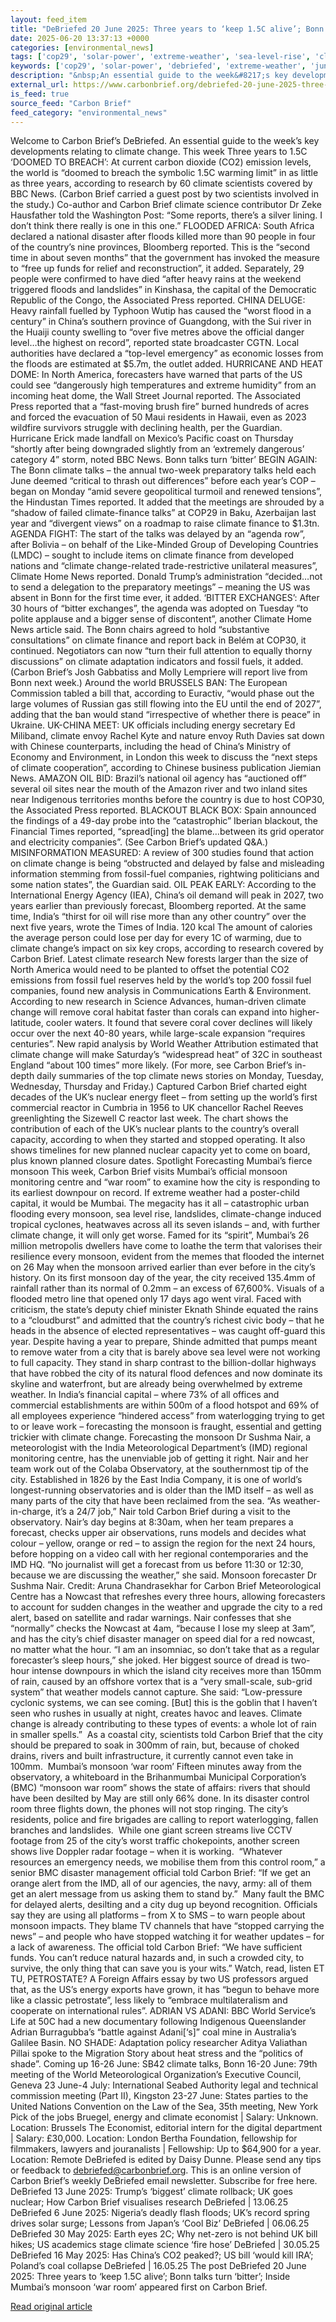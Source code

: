 ```yaml
---
layout: feed_item
title: "DeBriefed 20 June 2025: Three years to ‘keep 1.5C alive’; Bonn talks turn ‘bitter’; Inside Mumbai’s monsoon ‘war room’"
date: 2025-06-20 13:37:13 +0000
categories: [environmental_news]
tags: ['cop29', 'solar-power', 'extreme-weather', 'sea-level-rise', 'climate-health', 'public-health', 'climate-migration', 'pacific-region', 'displacement', 'rainforest']
keywords: ['cop29', 'solar-power', 'debriefed', 'extreme-weather', 'june', 'three', 'sea-level-rise', 'climate-health']
description: "&nbsp;An essential guide to the week&#8217;s key developments relating to climate change"
external_url: https://www.carbonbrief.org/debriefed-20-june-2025-three-years-to-keep-1-5c-alive-bonn-talks-turn-bitter-inside-mumbais-monsoon-war-room/
is_feed: true
source_feed: "Carbon Brief"
feed_category: "environmental_news"
---
```


Welcome to Carbon Brief’s DeBriefed.&nbsp;An essential guide to the week&#8217;s key developments relating to climate change. This week Three years to 1.5C ‘DOOMED TO BREACH’: At current carbon dioxide (CO2) emission levels, the world is “doomed to breach the symbolic 1.5C warming limit” in as little as three years, according to research by 60 climate scientists covered by BBC News. (Carbon Brief carried a guest post by two scientists involved in the study.) Co-author and Carbon Brief climate science contributor Dr Zeke Hausfather told the Washington Post: “Some reports, there’s a silver lining. I don’t think there really is one in this one.” FLOODED AFRICA: South Africa declared a national disaster after floods killed more than 90 people in four of the country’s nine provinces, Bloomberg reported. This is the “second time in about seven months” that the government has invoked the measure to “free up funds for relief and reconstruction”, it added. Separately, 29 people were confirmed to have died “after heavy rains at the weekend triggered floods and landslides” in Kinshasa, the capital of the Democratic Republic of the Congo, the Associated Press reported. CHINA DELUGE: Heavy rainfall fuelled by Typhoon Wutip has caused the “worst flood in a century” in China’s southern province of Guangdong, with the Sui river in the Huaiji county swelling to “over five metres above the official danger level…the highest on record”, reported state broadcaster CGTN. Local authorities have declared a “top-level emergency” as economic losses from the floods are estimated at $5.7m, the outlet added. HURRICANE AND HEAT DOME: In North America, forecasters have warned that parts of the US could see “dangerously high temperatures and extreme humidity” from an incoming heat dome, the Wall Street Journal reported. The Associated Press reported that a “fast-moving brush fire” burned hundreds of acres and forced the evacuation of 50 Maui residents in Hawaii, even as 2023 wildfire survivors struggle with declining health, per the Guardian. Hurricane Erick made landfall on Mexico’s Pacific coast on Thursday “shortly after being downgraded slightly from an ‘extremely dangerous’ category 4” storm, noted BBC News. Bonn talks turn ‘bitter’ BEGIN AGAIN: The Bonn climate talks – the annual two-week preparatory talks held each June deemed “critical to thrash out differences” before each year’s COP – began on Monday “amid severe geopolitical turmoil and renewed tensions”, the Hindustan Times reported. It added that the meetings are shrouded by a “shadow of failed climate-finance talks” at COP29 in Baku, Azerbaijan last year and “divergent views” on a roadmap to raise climate finance to $1.3tn. AGENDA FIGHT: The start of the talks was delayed by an “agenda row”, after Bolivia – on behalf of the Like-Minded Group of Developing Countries (LMDC) – sought to include items on climate finance from developed nations and “climate change-related trade-restrictive unilateral measures”, Climate Home News reported. Donald Trump’s administration “decided…not to send a delegation to the preparatory meetings” – meaning the US was absent in Bonn for the first time ever, it added. ‘BITTER EXCHANGES’: After 30 hours of “bitter exchanges”, the agenda was adopted on Tuesday​​ “to polite applause and a bigger sense of discontent”, another Climate Home News article said. The Bonn chairs agreed to hold “substantive consultations” on climate finance and report back in Belém at COP30, it continued. Negotiators can now “turn their full attention to equally thorny discussions” on climate adaptation indicators and fossil fuels, it added. (Carbon Brief’s Josh Gabbatiss and Molly Lempriere will report live from Bonn next week.) Around the world BRUSSELS BAN: The European Commission tabled a bill that, according to Euractiv, “would phase out the large volumes of Russian gas still flowing into the EU until the end of 2027”, adding that the ban would stand “irrespective of whether there is peace” in Ukraine. UK-CHINA MEET: UK officials including energy secretary Ed Miliband, climate envoy Rachel Kyte and nature envoy Ruth Davies sat down with Chinese counterparts, including the head of China’s Ministry of Economy and Environment, in London this week to discuss the “next steps of climate cooperation”, according to Chinese business publication Jiemian News. AMAZON OIL BID: Brazil’s national oil agency has “auctioned off” several oil sites near the mouth of the Amazon river and two inland sites near Indigenous territories months before the country is due to host COP30, the Associated Press reported. BLACKOUT BLACK BOX: Spain announced the findings of a 49-day probe into the “catastrophic” Iberian blackout, the Financial Times reported, “spread[ing] the blame…between its grid operator and electricity companies”. (See Carbon Brief’s updated Q&amp;A.) MISINFORMATION MEASURED: A review of 300 studies found that action on climate change is being “obstructed and delayed by false and misleading information stemming from fossil-fuel companies, rightwing politicians and some nation states”, the Guardian said. OIL PEAK EARLY: According to the International Energy Agency (IEA), China’s oil demand will peak in 2027, two years earlier than previously forecast, Bloomberg reported. At the same time, India’s “thirst for oil will rise more than any other country” over the next five years, wrote the Times of India. 120 kcal The amount of calories the average person could lose per day for every 1C of warming, due to climate change’s impact on six key crops, according to research covered by Carbon Brief. Latest climate research New forests larger than the size of North America would need to be planted to offset the potential CO2 emissions from fossil fuel reserves held by the world’s top 200 fossil fuel companies, found new analysis in Communications Earth &amp; Environment. According to new research in Science Advances, human-driven climate change will remove coral habitat faster than corals can expand into higher-latitude, cooler waters. It found that severe coral cover declines will likely occur over the next 40-80 years, while large-scale expansion “requires centuries”. New rapid analysis by World Weather Attribution estimated that climate change will make Saturday’s “widespread heat” of 32C in southeast England “about 100 times” more likely. (For more, see Carbon Brief’s in-depth daily summaries of the top climate news stories on Monday, Tuesday, Wednesday, Thursday and Friday.) Captured Carbon Brief charted eight decades of the UK’s nuclear energy fleet – from setting up the world’s first commercial reactor in Cumbria in 1956 to UK chancellor Rachel Reeves greenlighting the Sizewell C reactor last week. The chart shows the contribution of each of the UK’s nuclear plants to the country’s overall capacity, according to when they started and stopped operating. It also shows timelines for new planned nuclear capacity yet to come on board, plus known planned closure dates. Spotlight Forecasting Mumbai’s fierce monsoon This week, Carbon Brief visits Mumbai’s official monsoon monitoring centre and “war room” to examine how the city is responding to its earliest downpour on record. If extreme weather had a poster-child capital, it would be Mumbai. The megacity has it all – catastrophic urban flooding every monsoon, sea level rise, landslides, climate-change induced tropical cyclones, heatwaves across all its seven islands – and, with further climate change, it will only get worse. Famed for its “spirit”, Mumbai’s 26 million metropolis dwellers have come to loathe the term that valorises their resilience every monsoon, evident from the memes that flooded the internet on 26 May when the monsoon arrived earlier than ever before in the city’s history. On its first monsoon day of the year, the city received 135.4mm of rainfall rather than its normal of 0.2mm – an excess of 67,600%. Visuals of a flooded metro line that opened only 17 days ago went viral. Faced with criticism, the state’s deputy chief minister Eknath Shinde equated the rains to a “cloudburst” and admitted that the country’s richest civic body – that he heads in the absence of elected representatives – was caught off-guard this year. Despite having a year to prepare, Shinde admitted that pumps meant to remove water from a city that is barely above sea level were not working to full capacity. They stand in sharp contrast to the billion-dollar highways that have robbed the city of its natural flood defences and now dominate its skyline and waterfront, but are already being overwhelmed by extreme weather. In India’s financial capital – where 73% of all offices and commercial establishments are within 500m of a flood hotspot and 69% of all employees experience “hindered access” from waterlogging trying to get to or leave work – forecasting the monsoon is fraught, essential and getting trickier with climate change. Forecasting the monsoon Dr Sushma Nair, a meteorologist with the India Meteorological Department’s (IMD) regional monitoring centre, has the unenviable job of getting it right. Nair and her team work out of the Colaba Observatory, at the southernmost tip of the city. Established in 1826 by the East India Company, it is one of world’s longest-running observatories and is older than the IMD itself – as well as many parts of the city that have been reclaimed from the sea. “As weather-in-charge, it’s a 24/7 job,” Nair told Carbon Brief during a visit to the observatory. Nair’s day begins at 8:30am, when her team prepares a forecast, checks upper air observations, runs models and decides what colour – yellow, orange or red – to assign the region for the next 24 hours, before hopping on a video call with her regional contemporaries and the IMD HQ. “No journalist will get a forecast from us before 11:30 or 12:30, because we are discussing the weather,” she said. Monsoon forecaster Dr Sushma Nair. Credit: Aruna Chandrasekhar for Carbon Brief Meteorological Centre has a Nowcast that refreshes every three hours, allowing forecasters to account for sudden changes in the weather and upgrade the city to a red alert, based on satellite and radar warnings. Nair confesses that she “normally” checks the Nowcast at 4am, “because I lose my sleep at 3am”, and has the city’s chief disaster manager on speed dial for a red nowcast, no matter what the hour. “I am an insomniac, so don’t take that as a regular forecaster’s sleep hours,” she joked. Her biggest source of dread is two-hour intense downpours in which the island city receives more than 150mm of rain, caused by an offshore vortex that is a “very small-scale, sub-grid system” that weather models cannot capture. She said: “Low-pressure cyclonic systems, we can see coming. [But] this is the goblin that I haven’t seen who rushes in usually at night, creates havoc and leaves. Climate change is already contributing to these types of events: a whole lot of rain in smaller spells.”&nbsp; As a coastal city, scientists told Carbon Brief that the city should be prepared to soak in 300mm of rain, but, because of choked drains, rivers and built infrastructure, it currently cannot even take in 100mm.&nbsp; Mumbai’s monsoon ‘war room’ Fifteen minutes away from the observatory, a whiteboard in the Brihanmumbai Municipal Corporation’s (BMC) “monsoon war room” shows the state of affairs: rivers that should have been desilted by May are still only 66% done. In its disaster control room three flights down, the phones will not stop ringing. The city’s residents, police and fire brigades are calling to report waterlogging, fallen branches and landslides.&nbsp; While one giant screen streams live CCTV footage from 25 of the city’s worst traffic chokepoints, another screen shows live Doppler radar footage – when it is working.&nbsp; “Whatever resources an emergency needs, we mobilise them from this control room,” a senior BMC disaster management official told Carbon Brief: “If we get an orange alert from the IMD, all of our agencies, the navy, army: all of them get an alert message from us asking them to stand by.”&nbsp; Many fault the BMC for delayed alerts, desilting and a city dug up beyond recognition. Officials say they are using all platforms – from X to SMS – to warn people about monsoon impacts. They blame TV channels that have “stopped carrying the news” – and people who have stopped watching it for weather updates – for a lack of awareness. The official told Carbon Brief: “We have sufficient funds. You can’t reduce natural hazards and, in such a crowded city, to survive, the only thing that can save you is your wits.” Watch, read, listen ET TU, PETROSTATE? A Foreign Affairs essay by two US professors argued that, as the US’s energy exports have grown, it has “begun to behave more like a classic petrostate”, less likely to “embrace multilateralism and cooperate on international rules”. ADRIAN VS ADANI: BBC World Service’s Life at 50C had a new documentary following Indigenous Queenslander Adrian Burragubba’s “battle against Adani[‘s]” coal mine in Australia’s Galilee Basin. NO SHADE: Adaptation policy researcher Aditya Valiathan Pillai spoke to the Migration Story about heat stress and the “politics of shade”. Coming up 16-26 June: SB42 climate talks, Bonn 16-20 June: 79th meeting of the World Meteorological Organization’s Executive Council, Geneva 23 June-4 July: International Seabed Authority legal and technical commission meeting (Part II), Kingston 23-27 June: States parties to the United Nations Convention on the Law of the Sea, 35th meeting, New York Pick of the jobs Bruegel, energy and climate economist | Salary: Unknown. Location: Brussels The Economist, editorial intern for the digital department | Salary: £30,000. Location: London Bertha Foundation, fellowship for filmmakers, lawyers and jouranalists | Fellowship: Up to $64,900 for a year. Location: Remote DeBriefed is edited by Daisy Dunne. Please send any tips or feedback to debriefed@carbonbrief.org. This is an online version of Carbon Brief’s weekly DeBriefed email newsletter. Subscribe for&nbsp;free here. DeBriefed 13 June 2025: Trump’s ‘biggest’ climate rollback; UK goes nuclear; How Carbon Brief visualises research DeBriefed | 13.06.25 DeBriefed 6 June 2025: Nigeria’s deadly flash floods; UK’s record spring drives solar surge; Lessons from Japan’s ‘Cool Biz’ DeBriefed | 06.06.25 DeBriefed 30 May 2025: Earth eyes 2C; Why net-zero is not behind UK bill hikes; US academics stage climate science ‘fire hose’ DeBriefed | 30.05.25 DeBriefed 16 May 2025: Has China’s CO2 peaked?; US bill ‘would kill IRA’; Poland’s coal collapse DeBriefed | 16.05.25 The post DeBriefed 20 June 2025: Three years to ‘keep 1.5C alive’; Bonn talks turn ‘bitter’; Inside Mumbai’s monsoon ‘war room’ appeared first on Carbon Brief.

[Read original article](https://www.carbonbrief.org/debriefed-20-june-2025-three-years-to-keep-1-5c-alive-bonn-talks-turn-bitter-inside-mumbais-monsoon-war-room/)
